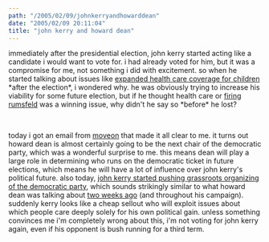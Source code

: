 ```yaml
---
path: "/2005/02/09/johnkerryandhowarddean" 
date: "2005/02/09 20:11:04" 
title: "john kerry and howard dean" 
---
```

<p>immediately after the presidential election, john kerry started acting like a candidate i would want to vote for. i had already voted for him, but it was a compromise for me, not something i did with excitement. so when he started talking about issues like <a href="http://www.johnkerry.com/petition/billsummary.php">expanded health care coverage for children</a> *after the election*, i wondered why. he was obviously trying to increase his viability for some future election, but if he thought health care or <a href="http://www.johnkerry.com/petition/rumsfeld2.php">firing rumsfeld</a> was a winning issue, why didn't he say so *before* he lost?</p><br><p>today i got an email from <a href="http://www.moveon.org/">moveon</a> that made it all clear to me. it turns out howard dean is almost certainly going to be the next chair of the democratic party, which was a wonderful surprise to me.  this means dean will play a large role in determining who runs on the democratic ticket in future elections, which means he will have a lot of influence over john kerry's political future. also today, <a href="http://www.johnkerry.com/email/0209.html">john kerry started pushing grassroots organizing of the democratic party</a>, which sounds strikingly similar to what howard dean was talking about <a href="http://www.democracyforamerica.com/features/2005/01/24/from_the_ground_up.php">two weeks ago</a> (and throughout his campaign). suddenly kerry looks like a cheap sellout who will exploit issues about which people care deeply solely for his own political gain. unless something convinces me i'm completely wrong about this, i'm not voting for john kerry again, even if his opponent is bush running for a third term.</p>
